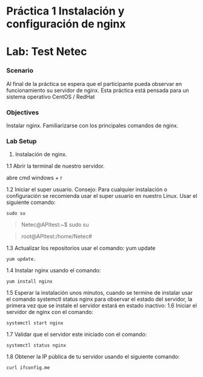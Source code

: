﻿# Práctica 1 Instalación y configuración de nginx
# Lab: Test Netec
  
### Scenario
  
Al final de la práctica se espera que el participante pueda observar en funcionamiento su servidor de nginx. 
Esta práctica está pensada para un sistema operativo CentOS / RedHat

### Objectives
  
Instalar nginx.
Familiarizarse con los principales comandos de nginx.

### Lab Setup ###


1. Instalación de nginx.

1.1	Abrir la terminal de nuestro servidor. 

abre cmd
windows + r

1.2	Iniciar el super usuario. Consejo: Para cualquier instalación o configuración se recomienda usar el super usuario en nuestro Linux. 
Usar el siguiente comando:
~~~
sudo su 
~~~
>Netec@APItest:~$ sudo su

>root@APItest:/home/Netec#

1.3	Actualizar los repositorios usar el comando: yum update
~~~
yum update.
~~~ 

1.4	Instalar nginx usando el comando:
~~~
yum install nginx
~~~
 
1.5	Esperar la instalación unos minutos, cuando se termine de instalar usar el comando systemctl status nginx para observar el estado del servidor, la primera vez que se instale el servidor estará en estado inactivo: 
1.6	Iniciar el servidor de nginx con el comando: 

~~~
systemctl start nginx
~~~

1.7	Validar que el servidor este iniciado con el comando: 
~~~
systemctl status nginx
~~~

1.8	Obtener la IP pública de tu servidor usando el siguiente comando:
~~~
curl ifconfig.me
~~~
 

